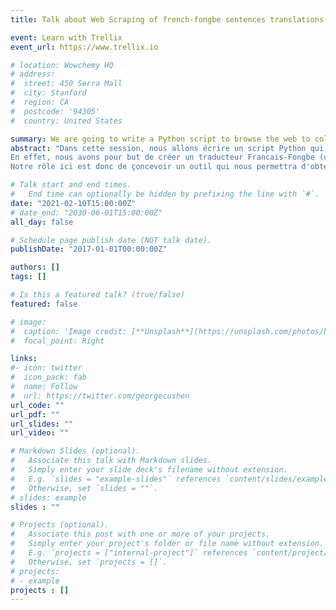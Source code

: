 ```yaml
---
title: Talk about Web Scraping of french-fongbe sentences translations

event: Learn with Trellix
event_url: https://www.trellix.io

# location: Wowchemy HQ
# address:
#  street: 450 Serra Mall
#  city: Stanford
#  region: CA
#  postcode: '94305'
#  country: United States

summary: We are going to write a Python script to browse the web to collect sentences in the Fongbe language and their French translation in order to create a French-fongbe Translator.
abstract: "Dans cette session, nous allons écrire un script Python qui naviguera sur le Web afin d'en extraire de manière automatisée des phrases en langue Fongbe et leur traduction en français.<br>
En effet, nous avons pour but de créer un traducteur Francais-Fongbe (un peu comme Google Translate), et pour ce faire, nous avons besoin de données bien structurées de phrases Fongbe et de leur traduction en Français pour entraîner notre système.<br>
Notre rôle ici est donc de çoncevoir un outil qui nous permettra d'obtenir ces données."

# Talk start and end times.
#   End time can optionally be hidden by prefixing the line with `#`.
date: "2021-02-10T15:00:00Z"
# date_end: "2030-06-01T15:00:00Z"
all_day: false

# Schedule page publish date (NOT talk date).
publishDate: "2017-01-01T00:00:00Z"

authors: []
tags: []

# Is this a featured talk? (true/false)
featured: false

# image:
#  caption: 'Image credit: [**Unsplash**](https://unsplash.com/photos/bzdhc5b3Bxs)'
#  focal_point: Right

links:
#- icon: twitter
#  icon_pack: fab
#  name: Follow
#  url: https://twitter.com/georgecushen
url_code: ""
url_pdf: ""
url_slides: ""
url_video: ""

# Markdown Slides (optional).
#   Associate this talk with Markdown slides.
#   Simply enter your slide deck's filename without extension.
#   E.g. `slides = "example-slides"` references `content/slides/example-slides.md`.
#   Otherwise, set `slides = ""`.
# slides: example
slides : ""

# Projects (optional).
#   Associate this post with one or more of your projects.
#   Simply enter your project's folder or file name without extension.
#   E.g. `projects = ["internal-project"]` references `content/project/deep-learning/index.md`.
#   Otherwise, set `projects = []`.
# projects:
# - example
projects : []
---
```

